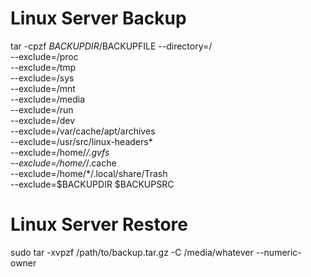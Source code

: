 # Linux Server Backup

   tar -cpzf $BACKUPDIR/$BACKUPFILE --directory=/ \
      --exclude=/proc \
      --exclude=/tmp \
      --exclude=/sys \
      --exclude=/mnt \
      --exclude=/media \
      --exclude=/run \
      --exclude=/dev \
      --exclude=/var/cache/apt/archives \
      --exclude=/usr/src/linux-headers* \
      --exclude=/home/*/.gvfs \
      --exclude=/home/*/.cache \
      --exclude=/home/*/.local/share/Trash \
      --exclude=$BACKUPDIR $BACKUPSRC


# Linux Server Restore

sudo tar -xvpzf /path/to/backup.tar.gz -C /media/whatever --numeric-owner
